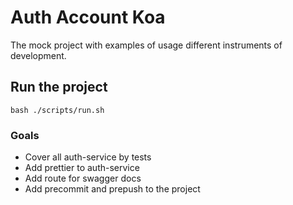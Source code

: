 # Auth Account Koa

The mock project with examples of usage different instruments of development.

## Run the project

`bash ./scripts/run.sh`

### Goals

* Cover all auth-service by tests
* Add prettier to auth-service
* Add route for swagger docs
* Add precommit and prepush to the project
